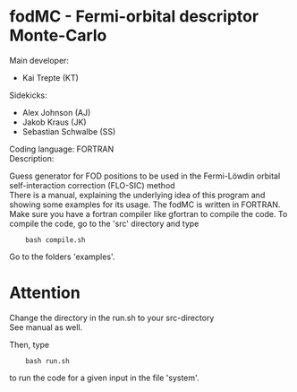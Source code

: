 # fodMC - Fermi-orbital descriptor Monte-Carlo 

Main developer:  

*  Kai Trepte (KT)    

Sidekicks:  

* Alex Johnson (AJ)   
* Jakob Kraus (JK)   
* Sebastian Schwalbe (SS)    

Coding language: FORTRAN   
Description:                                       
   
Guess generator for FOD positions to be used in the Fermi-Löwdin orbital self-interaction correction (FLO-SIC) method           
There is a manual, explaining the underlying idea of this program and showing some examples for its usage.
The fodMC is written in FORTRAN. Make sure you have a fortran compiler like gfortran to compile the code.
To compile the code, go to the 'src' directory and type   

        bash compile.sh


Go to the folders 'examples'. 

# Attention  
Change the directory in the run.sh to your src-directory   
See manual as well.                                         

Then, type 

        bash run.sh

to run the code for a given input in the file 'system'.
